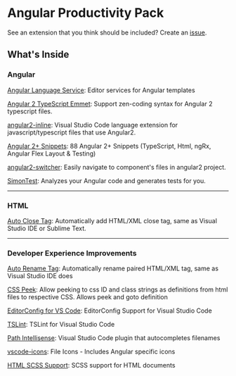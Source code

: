 # Angular Productivity Pack

See an extension that you think should be included? Create an [issue](https://github.com/devboosts/angular-productivity-pack/issues).

## What's Inside


### Angular
[Angular Language Service](https://marketplace.visualstudio.com/items?itemName=Angular.ng-template): Editor services for Angular templates

[Angular 2 TypeScript Emmet](https://marketplace.visualstudio.com/items?itemName=jakethashi.vscode-angular2-emmet): Support zen-coding syntax for Angular 2 typescript files.

[angular2-inline](https://marketplace.visualstudio.com/items?itemName=natewallace.angular2-inline): Visual Studio Code language extension for javascript/typescript files that use Angular2.

[Angular 2+ Snippets](https://marketplace.visualstudio.com/items?itemName=Mikael.Angular-BeastCode): 88 Angular 2+ Snippets (TypeScript, Html, ngRx, Angular Flex Layout & Testing)

[angular2-switcher](https://marketplace.visualstudio.com/items?itemName=infinity1207.angular2-switcher): Easily navigate to component's files in angular2 project.

[SimonTest](https://marketplace.visualstudio.com/items?itemName=SimonTest.simontest): Analyzes your Angular code and generates tests for you.
***
### HTML
[Auto Close Tag](https://marketplace.visualstudio.com/items?itemName=formulahendry.auto-close-tag): Automatically add HTML/XML close tag, same as Visual Studio IDE or Sublime Text.

***
### Developer Experience Improvements

[Auto Rename Tag](https://marketplace.visualstudio.com/items?itemName=formulahendry.auto-rename-tag): Automatically rename paired HTML/XML tag, same as Visual Studio IDE does

[CSS Peek](https://marketplace.visualstudio.com/items?itemName=pranaygp.vscode-css-peek): Allow peeking to css ID and class strings as definitions from html files to respective CSS. Allows peek and goto definition

[EditorConfig for VS Code](https://marketplace.visualstudio.com/items?itemName=EditorConfig.EditorConfig): EditorConfig Support for Visual Studio Code

[TSLint](https://marketplace.visualstudio.com/items?itemName=eg2.tslint): TSLint for Visual Studio Code

[Path Intellisense](https://marketplace.visualstudio.com/items?itemName=christian-kohler.path-intellisense): Visual Studio Code plugin that autocompletes filenames

[vscode-icons](https://marketplace.visualstudio.com/items?itemName=robertohuertasm.vscode-icons): File Icons - Includes Angular specific icons

[HTML SCSS Support](https://marketplace.visualstudio.com/items?itemName=P-de-Jong.vscode-html-scss): SCSS support for HTML documents

